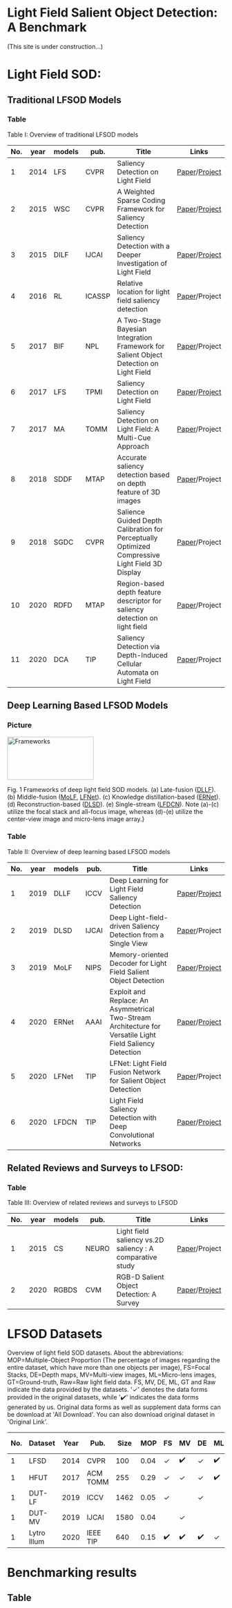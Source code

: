 # Light Field Salient Object Detection: A Benchmark
(This site is under construction...)
# Light Field SOD:
## Traditional LFSOD Models

### Table
Table I: Overview of traditional LFSOD models

| No.  | year | models | pub.   | Title                                                        | Links         |
| ---- | ---- | ------ | ------ | ------------------------------------------------------------ | ------------- |
| 1    | 2014 | LFS    | CVPR   | Saliency Detection on Light Field                            | [Paper](https://sites.duke.edu/nianyi/files/2020/06/Li_Saliency_Detection_on_2014_CVPR_paper.pdf)/[Project](https://sites.duke.edu/nianyi/publication/saliency-detection-on-light-field/) |
| 2    | 2015 | WSC    | CVPR   | A Weighted Sparse Coding Framework for Saliency Detection    | [Paper](https://openaccess.thecvf.com/content_cvpr_2015/papers/Li_A_Weighted_Sparse_2015_CVPR_paper.pdf)/[Project](https://www.researchgate.net/publication/294874666_Code_WSC) |
| 3    | 2015 | DILF   | IJCAI  | Saliency Detection with a Deeper Investigation of Light Field |[Paper](https://www.ijcai.org/Proceedings/15/Papers/313.pdf)/[Project](https://github.com/pencilzhang/lightfieldsaliency_ijcai15) |
| 4    | 2016 | RL     | ICASSP | Relative location for light field saliency detection         | [Paper](http://sites.nlsde.buaa.edu.cn/~shenghao/Download/publications/2016/11.Relative%20location%20for%20light%20field%20saliency%20detection.pdf)/Project |
| 5    | 2017 | BIF    | NPL    | A Two-Stage Bayesian Integration Framework for Salient Object  Detection on Light Field | [Paper](https://link.springer.com/article/10.1007/s11063-017-9610-x)/Project |
| 6    | 2017 | LFS    | TPMI   | Saliency Detection on Light Field                            | [Paper](https://ieeexplore.ieee.org/document/7570181)/[Project](https://sites.duke.edu/nianyi/publication/saliency-detection-on-light-field/) |
| 7    | 2017 | MA     | TOMM   | Saliency Detection on Light Field: A Multi-Cue Approach      | [Paper](http://www.linliang.net/wp-content/uploads/2017/07/ACMTOM_Saliency.pdf)/Project |
| 8    | 2018 | SDDF   | MTAP   | Accurate saliency detection based on depth feature of 3D images              | [Paper](https://link.springer.com/article/10.1007%2Fs11042-017-5052-8)/Project |
| 9    | 2018 | SGDC   | CVPR   | Salience Guided Depth Calibration for Perceptually Optimized  Compressive Light Field 3D Display | [Paper](https://ieeexplore.ieee.org/document/8578315/)/Project |
| 10   | 2020 | RDFD   | MTAP   | Region-based depth feature descriptor for saliency detection  on light field | [Paper](https://link.springer.com/article/10.1007%2Fs11042-020-08890-x)/Project |
| 11   | 2020 | DCA    | TIP    | Saliency Detection via Depth-Induced Cellular Automata on  Light Field | [Paper](https://ieeexplore.ieee.org/document/8866752)/Project |



## Deep Learning Based LFSOD Models

### Picture

<img src="https://github.com/kerenfu/LFSOD-Survey/tree/main/pictures/networks.png" width="200" height="100" alt="Frameworks"/><br/>


Fig. 1 Frameworks of deep light field SOD models. (a) Late-fusion ([DLLF](https://openaccess.thecvf.com/content_ICCV_2019/papers/Wang_Deep_Learning_for_Light_Field_Saliency_Detection_ICCV_2019_paper.pdf)). (b) Middle-fusion ([MoLF](https://papers.nips.cc/paper/8376-memory-oriented-decoder-for-light-field-salient-object-detection.pdf), [LFNet](https://github.com/OIPLab-DUT/AAAI2020-Exploit-and-Replace-Light-Field-Saliency)). (c) Knowledge distillation-based ([ERNet](https://www.aiide.org/ojs/index.php/AAAI/article/view/6860)). (d) Reconstruction-based ([DLSD](https://www.ijcai.org/Proceedings/2019/0127.pdf)). (e) Single-stream ([LFDCN](https://arxiv.org/pdf/1906.08331.pdf)). Note (a)-(c) utilize the focal stack and all-focus image, whereas (d)-(e) utilize the center-view image and micro-lens image array.}


### Table
Table II: Overview of deep learning based LFSOD models

| No.  | year | models | pub.   | Title                                                        | Links         |
| ---- | ---- | ------ | ------ | ------------------------------------------------------------ | ------------- |
| 1    | 2019 | DLLF   | ICCV   | Deep Learning for Light Field Saliency Detection             | [Paper](https://openaccess.thecvf.com/content_ICCV_2019/papers/Wang_Deep_Learning_for_Light_Field_Saliency_Detection_ICCV_2019_paper.pdf)/[Project](https://github.com/OIPLab-DUT/ICCV2019_Deeplightfield_Saliency) |
| 2    | 2019 | DLSD   | IJCAI  | Deep Light-field-driven Saliency Detection from a Single View | [Paper](https://www.ijcai.org/Proceedings/2019/0127.pdf)/Project |
| 3    | 2019 | MoLF   | NIPS   | Memory-oriented Decoder for Light Field Salient Object  Detection | [Paper](https://papers.nips.cc/paper/8376-memory-oriented-decoder-for-light-field-salient-object-detection.pdf)/[Project](https://github.com/OIPLab-DUT/MoLF) |
| 4    | 2020 | ERNet  | AAAI   | Exploit and Replace: An Asymmetrical Two-Stream Architecture  for Versatile Light Field Saliency Detection | [Paper](https://www.aiide.org/ojs/index.php/AAAI/article/view/6860)/[Project](https://github.com/OIPLab-DUT/AAAI2020-Exploit-and-Replace-Light-Field-Saliency) |
| 5    | 2020 | LFNet  | TIP    | LFNet: Light Field Fusion Network for Salient Object Detection | [Paper](https://ieeexplore.ieee.org/document/9082882)/Project |
| 6    | 2020 | LFDCN   | TIP    | Light Field Saliency Detection with Deep Convolutional  Networks | [Paper](https://arxiv.org/pdf/1906.08331.pdf)/[Project](https://github.com/pencilzhang/MAC-light-field-saliency-net) |

## Related Reviews and Surveys to LFSOD:
### Table
Table III: Overview of related reviews and surveys to LFSOD

| No.  | year | models | pub.   | Title                                                        | Links         |
| ---- | ---- | ------ | ------ | ------------------------------------------------------------ | ------------- |
| 1    | 2015 | CS     | NEURO  | Light field saliency vs.2D saliency : A comparative study    | [Paper](https://www.sciencedirect.com/science/article/abs/pii/S0925231215003410?via%3Dihub)/Project |
| 2    | 2020 |RGBDS   | CVM    | RGB-D Salient Object Detection: A Survey                     | [Paper](https://arxiv.org/pdf/2008.00230.pdf)/[Project](https://github.com/taozh2017/RGBD-SODsurvey) |



# LFSOD Datasets

Overview of light field SOD datasets. About the abbreviations: MOP=Multiple-Object Proportion (The percentage of images regarding the entire dataset, which have more than one objects per image), FS=Focal Stacks, DE=Depth maps, MV=Multi-view images, ML=Micro-lens images, GT=Ground-truth, Raw=Raw light field data. FS, MV, DE, ML, GT and Raw indicate the data provided by the datasets. '✓' denotes the data forms provided in the original datasets, while '✔️' indicates the data forms generated by us. Original data forms as well as supplement data forms can be download at 'All Download'. You can also download original dataset in 'Original Link'.

| No.  | Dataset     | Year | Pub.     | Size | MOP  | FS   | MV   | DE   | ML   | GT   | Raw  | Download(Pass:lfso) | Original Link |
| ---- | ----------- | ---- | -------- | ---- | ---- | ---- | ---- | ---- | ---- | ---- | ---- | -------- | ------------- |
| 1    | LFSD        | 2014 | CVPR     | 100  | 0.04 | ✓    | ✔️  |   ✓  | ✔️   |   ✓  |  ✓  | [All Download](https://pan.baidu.com/s/1gy2JSf8zNuvL0xZWZnc2tQ) | [Link](https://sites.duke.edu/nianyi/publication/saliency-detection-on-light-field/)    |
| 1    | HFUT        | 2017 | ACM TOMM | 255  | 0.29 | ✓ | ✓ | ✓ |    ✔️  |✓  |      | [All Download](https://pan.baidu.com/s/1ZJEhkG73bXS6001ImK0daA) | [Link](https://github.com/pencilzhang/MAC-light-field-saliency-net)    |
| 1    | DUT-LF      | 2019 | ICCV     | 1462 | 0.05 |✓  |      |✓  |      |✓  |      | [All Download](https://pan.baidu.com/s/1XJxjLCpTnKLSLPqWcnGyaw) | [Link](https://github.com/OIPLab-DUT/ICCV2019_Deeplightfield_Saliency)   |
| 1    | DUT-MV      | 2019 | IJCAI    | 1580 | 0.04 |      |✓  |      |      |✓  |      | [All Download](https://pan.baidu.com/s/1KTWXMsm5mdBIR-of4y4s6g) | [Link](https://github.com/OIPLab-DUT/IJCAI2019-Deep-Light-Field-Driven-Saliency-Detection-from-A-Single-View)     |
| 1    | Lytro Illum | 2020 | IEEE TIP | 640  | 0.15 |   ✔️   |    ✔️  |    ✔️  |✓  |✓  |✓  | [All Download](https://pan.baidu.com/s/1-oYq0_69_kFLrFp--emzhg) | [Link](https://github.com/pencilzhang/MAC-light-field-saliency-net)     |



# Benchmarking results
## Table





